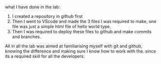 what I have done in the lab:
1. I created a repository in github first
2. Then I went to VScode and made the 3 files I was required to make, one file was just a simple html file of hello world type.
3. Then I was required to deploy these files to github and make commits and branches.

All in all the lab was aimed at familiarising myself with git and github, knowing the difference and making sure I know how to work with the.
since its a required skill for all the developers.